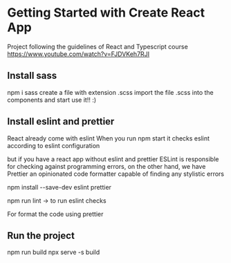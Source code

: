 # Getting Started with Create React App

Project following the guidelines of React and Typescript course https://www.youtube.com/watch?v=FJDVKeh7RJI

## Install sass
npm i sass
create a file with extension .scss
import the file .scss into the components and start use it!! :)

## Install eslint and prettier
React already come with eslint 
When you run npm start it checks eslint according to eslint configuration

but if you have a react app without eslint and prettier
ESLint is responsible for checking against programming errors, on the other hand, we have Prettier an opinionated code formatter capable of finding any stylistic errors

npm install --save-dev eslint prettier

npm run lint -> to run eslint checks

For format the code using prettier

## Run the project
npm run build
npx serve -s build